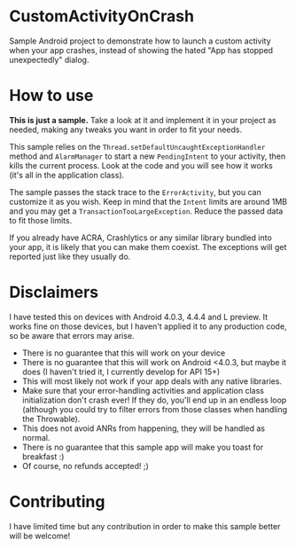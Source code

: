 CustomActivityOnCrash
=====================

Sample Android project to demonstrate how to launch a custom activity when your app crashes, instead of showing the hated "App has stopped unexpectedly" dialog.

How to use
=====================

**This is just a sample.** Take a look at it and implement it in your project as needed, making any tweaks you want in order to fit your needs.

This sample relies on the `Thread.setDefaultUncaughtExceptionHandler` method and `AlarmManager` to start a new `PendingIntent` to your activity, then kills the current process. Look at the code and you will see how it works (it's all in the application class).

The sample passes the stack trace to the `ErrorActivity`, but you can customize it as you wish. Keep in mind that the `Intent` limits are around 1MB and you may get a `TransactionTooLargeException`. Reduce the passed data to fit those limits.

If you already have ACRA, Crashlytics or any similar library bundled into your app, it is likely that you can make them coexist. The exceptions will get reported just like they usually do.

Disclaimers
=====================

I have tested this on devices with Android 4.0.3, 4.4.4 and L preview. It works fine on those devices, but I haven't applied it to any production code, so be aware that errors may arise.

* There is no guarantee that this will work on your device
* There is no guarantee that this will work on Android <4.0.3, but maybe it does (I haven't tried it, I currently develop for API 15+)
* This will most likely not work if your app deals with any native libraries.
* Make sure that your error-handling activities and application class initialization don't crash ever! If they do, you'll end up in an endless loop (although you could try to filter errors from those classes when handling the Throwable).
* This does not avoid ANRs from happening, they will be handled as normal.
* There is no guarantee that this sample app will make you toast for breakfast :)
* Of course, no refunds accepted! ;)

Contributing
=====================

I have limited time but any contribution in order to make this sample better will be welcome!